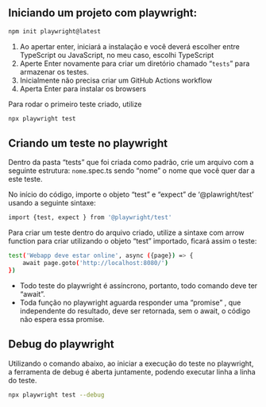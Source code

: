 ## Iniciando um projeto com playwright:

```bash
npm init playwright@latest
```

1. Ao apertar enter, iniciará a instalação e você deverá escolher entre TypeScript ou JavaScript, no meu caso, escolhi TypeScript
2. Aperte Enter novamente para criar um diretório chamado “`tests`” para armazenar os testes.
3. Inicialmente não precisa criar um GitHub Actions workflow
4. Aperta Enter para instalar os browsers

Para rodar o primeiro teste criado, utilize

```bash
npx playwright test
```

## Criando um teste no playwright

Dentro da pasta “tests” que foi criada como padrão, crie um arquivo com a seguinte estrutura: `nome`.spec.ts sendo “nome” o nome que você quer dar a este teste.

No início do código, importe o objeto “test” e “expect” de ‘@plawright/test’ usando a seguinte sintaxe:

```bash
import {test, expect } from '@playwright/test'
```

Para criar um teste dentro do arquivo criado, utilize a sintaxe com arrow function para criar utilizando o objeto “test” importado, ficará assim o teste:

```bash
test('Webapp deve estar online', async ({page}) => {
    await page.goto('http://localhost:8080/')
}) 
```

- Todo teste do playwright é assíncrono, portanto, todo comando deve ter “await”.
- Toda função no playwright aguarda responder uma “promise” , que independente do resultado, deve ser retornada, sem o await, o código não espera essa promise.

## Debug do playwright

Utilizando o comando abaixo, ao iniciar a execução do teste no playwright, a ferramenta de debug é aberta juntamente, podendo executar linha a linha do teste.

```bash
npx playwright test --debug
```